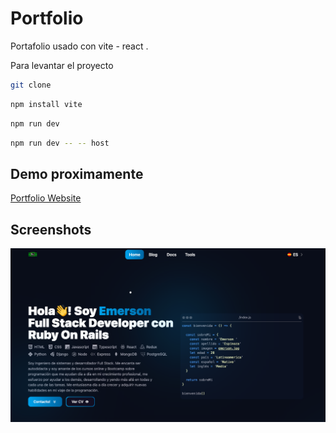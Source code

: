 # Portfolio

Portafolio usado con vite - react .

Para levantar el proyecto
```bash
git clone 
```
```bash
npm install vite
```
```bash
npm run dev
```
```bash 
npm run dev -- -- host
```

## Demo proximamente


[Portfolio Website](https://www.emersonespinoza.com/)


## Screenshots

![texto alternativo de la imagen](./src/assets/portafolio.png)

